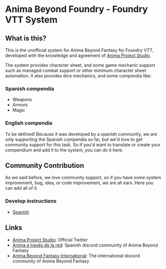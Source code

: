# Anima Beyond Foundry - Foundry VTT System

## What is this?
This is the unofficial system for Anima Beyond Fantasy for Foundry VTT, developed with the knowledge and agreement of [Anima Project Studio](https://twitter.com/animaps).

The system provides character sheet, and some game mechanic support such as managed combat support or other minimum character sheet automation. 
It also provides dice mechanics, and some compendia like:

### Spanish compendia

- Weapons
- Armors
- Magic

### English compendia

To be defined! Because it was developed by a spanish community, we are only supporting the Spanish compendia so far,
but we'd love to get community support for this task. 
So if you'd want to translate or create your compendium and add it to the system, you can do it here.

## Community Contribution

As we said before, we love community support, so if you have some system improvement, bug, idea, or code improvement, we are all ears. Here you can add all of it.

### Develop instructions

- [Spanish](docs/develop/es/es.md)

## Links

- [Anima Project Studio](https://twitter.com/animaps): Official Twitter
- [Anima a través de la red](https://discord.gg/GK58q7a): Spanish discord community of Anima Beyond Fantasy
- [Anima Beyond Fantasy International](https://discord.gg/Avt8ebP): The international discord community of Anima Beyond Fantasy
